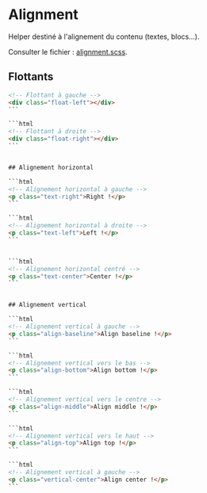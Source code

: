 # Alignment

Helper destiné à l'alignement du contenu (textes, blocs...).

Consulter le fichier : [alignment.scss](https://git.cross-systems.ch/wide-front/modulus/blob/develop/scss/helpers/alignment.scss).


## Flottants

```html
<!-- Flottant à gauche -->
<div class="float-left"></div>
``` 

```html
<!-- Flottant à droite -->
<div class="float-right"></div>
``` 


## Alignement horizontal

```html
<!-- Alignement horizontal à gauche -->
<p class="text-right">Right !</p>
``` 

```html
<!-- Alignement horizontal à droite -->
<p class="text-left">Left !</p>
``` 


```html
<!-- Alignement horizontal centré -->
<p class="text-center">Center !</p>
``` 


## Alignement vertical

```html
<!-- Alignement vertical à gauche -->
<p class="align-baseline">Align baseline !</p>
``` 

```html
<!-- Alignement vertical vers le bas -->
<p class="align-bottom">Align bottom !</p>
``` 

```html
<!-- Alignement vertical vers le centre -->
<p class="align-middle">Align middle !</p>
``` 

```html
<!-- Alignement vertical vers le haut -->
<p class="align-top">Align top !</p>
``` 

```html
<!-- Alignement vertical à gauche -->
<p class="vertical-center">Align center !</p>
``` 